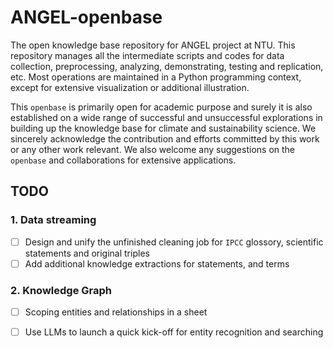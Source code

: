 # ANGEL-openbase

The open knowledge base repository for ANGEL project at NTU. This repository manages all the intermediate scripts and codes for data collection, preprocessing, analyzing, demonstrating, testing and replication, etc. Most operations are maintained in a Python programming context, except for extensive visualization or additional illustration. 

This `openbase` is primarily open for academic purpose and surely it is also established on a wide range of successful and unsuccessful explorations in building up the knowledge base for climate and sustainability science. We sincerely acknowledge the contribution and efforts committed by this work or any other work relevant. We also welcome any suggestions on the `openbase` and collaborations for extensive applications.  

## TODO

### 1. Data streaming

- [ ] Design and unify the unfinished cleaning job for `IPCC` glossory, scientific statements and original triples
- [ ] Add additional knowledge extractions for statements, and terms

### 2. Knowledge Graph

- [ ] Scoping entities and relationships in a sheet
- [ ] Use LLMs to launch a quick kick-off for entity recognition and searching

